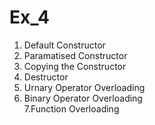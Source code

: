 # Ex_4
1. Default Constructor <br />
2. Paramatised Constructor <br />
3. Copying the Constructor <br />
4. Destructor <br />
5. Urnary Operator Overloading <br />
6. Binary Operator Overloading <br />
7.Function Overloading
